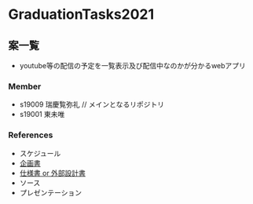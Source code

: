 # GraduationTasks2021

## 案一覧

* youtube等の配信の予定を一覧表示及び配信中なのかが分かるwebアプリ

### Member 

- s19009 瑞慶覧弥礼 // メインとなるリポジトリ
- s19001 東未唯

### References

- スケジュール
- [企画書](https://docs.google.com/document/d/1LFa_Ux8PbEcI2raAzAoMy6upnTCqoVh2wW3cfRVHxpQ/edit)
- [仕様書 or 外部設計書](https://docs.google.com/spreadsheets/d/1JMDzhJms39xVFTCXtpn1K4tmBnB9egmg5uP3naW7KQ4/edit#gid=0)
- ソース
- プレゼンテーション
